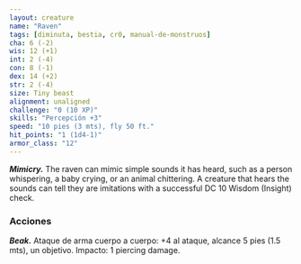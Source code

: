 ```yaml
---
layout: creature
name: "Raven"
tags: [diminuta, bestia, cr0, manual-de-monstruos]
cha: 6 (-2)
wis: 12 (+1)
int: 2 (-4)
con: 8 (-1)
dex: 14 (+2)
str: 2 (-4)
size: Tiny beast
alignment: unaligned
challenge: "0 (10 XP)"
skills: "Percepción +3"
speed: "10 pies (3 mts), fly 50 ft."
hit_points: "1 (1d4-1)"
armor_class: "12"
---
```


***Mimicry.*** The raven can mimic simple sounds it has heard, such as a person whispering, a baby crying, or an animal chittering. A creature that hears the sounds can tell they are imitations with a successful DC 10 Wisdom (Insight) check.

### Acciones

***Beak.*** Ataque de arma cuerpo a cuerpo: +4 al ataque, alcance 5 pies (1.5 mts), un objetivo. Impacto: 1 piercing damage.